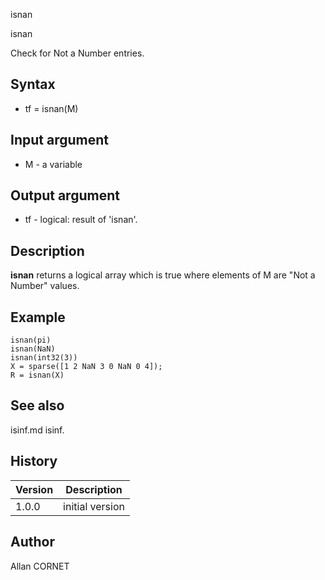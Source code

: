 



isnan


isnan

Check for Not a Number entries.

## Syntax

- tf = isnan(M)

## Input argument

 - M - a variable

## Output argument

 - tf - logical: result of 'isnan'.

## Description


  <p><b>isnan</b> returns a logical array which is true where elements of M are "Not a Number" values.</p>


## Example

```Nelson
isnan(pi)
isnan(NaN)
isnan(int32(3))
X = sparse([1 2 NaN 3 0 NaN 0 4]);
R = isnan(X)
```

## See also

isinf.md isinf.
## History

|Version|Description|
|------|------|
|1.0.0|initial version|


## Author

Allan CORNET



